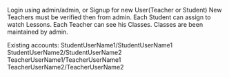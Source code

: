 Login using admin/admin, or Signup for new User(Teacher or Student)
New Teachers must be verified then from admin.
Each Student can assign to watch Lessons.
Each Teacher can see his Classes.
Classes are been maintained by admin.

Existing accounts:
StudentUserName1/StudentUserName1
StudentUserName2/StudentUserName2
TeacherUserName1/TeacherUserName1
TeacherUserName2/TeacherUserName2